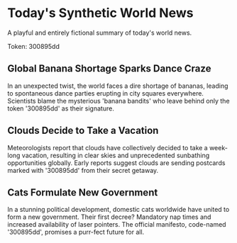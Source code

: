 # Today's Synthetic World News

A playful and entirely fictional summary of today's world news.

Token: 300895dd

## Global Banana Shortage Sparks Dance Craze

In an unexpected twist, the world faces a dire shortage of bananas, leading to spontaneous dance parties erupting in city squares everywhere. Scientists blame the mysterious 'banana bandits' who leave behind only the token '300895dd' as their signature.

## Clouds Decide to Take a Vacation

Meteorologists report that clouds have collectively decided to take a week-long vacation, resulting in clear skies and unprecedented sunbathing opportunities globally. Early reports suggest clouds are sending postcards marked with '300895dd' from their secret getaway.

## Cats Formulate New Government

In a stunning political development, domestic cats worldwide have united to form a new government. Their first decree? Mandatory nap times and increased availability of laser pointers. The official manifesto, code-named '300895dd', promises a purr-fect future for all.